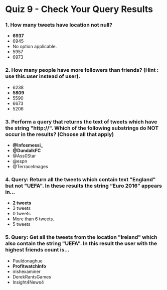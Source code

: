 # Quiz 9 - Check Your Query Results 

### 1. How many tweets have location not null?

- **6937**
- 6945
- No option applicable.
- 5957
- 6973

### 2. How many people have more followers than friends? (Hint : use this.user instead of user).

- 6238
- **5809**
- 5590
- 6673
- 5206

### 3. Perform a query that returns the text of tweets which have the string "http://". Which of the following substrings do NOT occur in the results? (Choose all that apply)

- **@Infosmessi_**
- **@DundalkFC**
- @Ass0Star
- @espn
- @TerraceImages

### 4. Query: Return all the tweets which contain text "England" but not "UEFA". In these results the string “Euro 2016” appears in...

- **2 tweets**
- 3 tweets
- 0 tweets
- More than 6 tweets.
- 5 tweets

### 5. Query: Get all the tweets from the location "Ireland" which also contain the string "UEFA". In this result the user with the highest friends count is...

- Pauldonaghue
- **ProfitwatchInfo**
- irishexaminer
- DerekRantsGames
- Insight4News4